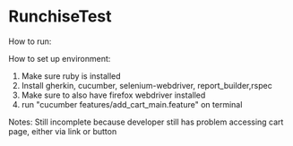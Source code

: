 # RunchiseTest

How to run:

How to set up environment:
1. Make sure ruby is installed
2. Install gherkin, cucumber, selenium-webdriver, report_builder,rspec
3. Make sure to also have firefox webdriver installed
4. run "cucumber features/add_cart_main.feature" on terminal

Notes:
Still incomplete because developer still has problem accessing cart page, either via link or button